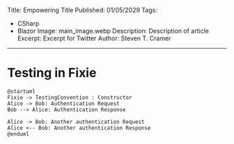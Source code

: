   Title: Empowering Title
  Published: 01/05/2029
  Tags:
  - CSharp
  - Blazor
  Image: main_image.webp
  Description: Description of article
  Excerpt: Excerpt for Twitter
  Author: Steven T. Cramer
---

# Testing in Fixie

```plantuml
@startuml
Fixie -> TestingConvention : Constructor
Alice -> Bob: Authentication Request
Bob --> Alice: Authentication Response

Alice -> Bob: Another authentication Request
Alice <-- Bob: Another authentication Response
@enduml

```
